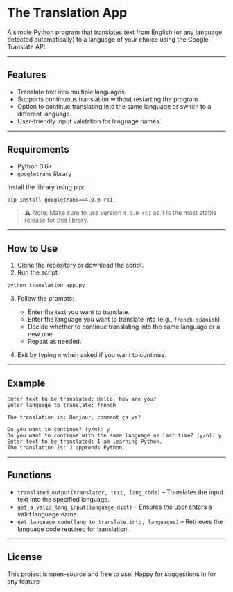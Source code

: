 # The Translation App

A simple Python program that translates text from English (or any language detected automatically) to a language of your choice using the Google Translate API.

---

## Features

* Translate text into multiple languages.
* Supports continuous translation without restarting the program.
* Option to continue translating into the same language or switch to a different language.
* User-friendly input validation for language names.

---

## Requirements

* Python 3.6+
* `googletrans` library

Install the library using pip:

```bash
pip install googletrans==4.0.0-rc1
```

> ⚠️ Note: Make sure to use version `4.0.0-rc1` as it is the most stable release for this library.

---

## How to Use

1. Clone the repository or download the script.
2. Run the script:

```bash
python translation_app.py
```

3. Follow the prompts:

   * Enter the text you want to translate.
   * Enter the language you want to translate into (e.g., `french`, `spanish`).
   * Decide whether to continue translating into the same language or a new one.
   * Repeat as needed.

4. Exit by typing `n` when asked if you want to continue.

---

## Example

```
Enter text to be translated: Hello, how are you?
Enter language to translate: french

The translation is: Bonjour, comment ça va?

Do you want to continue? (y/n): y
Do you want to continue with the same language as last time? (y/n): y
Enter text to be translated: I am learning Python.
The translation is: J'apprends Python.
```

---

## Functions

* `translated_output(translator, text, lang_code)` – Translates the input text into the specified language.
* `get_a_valid_lang_input(language_dict)` – Ensures the user enters a valid language name.
* `get_language_code(lang_to_translate_into, languages)` – Retrieves the language code required for translation.

---

## License

This project is open-source and free to use. 
Happy for suggestions in for any feature


